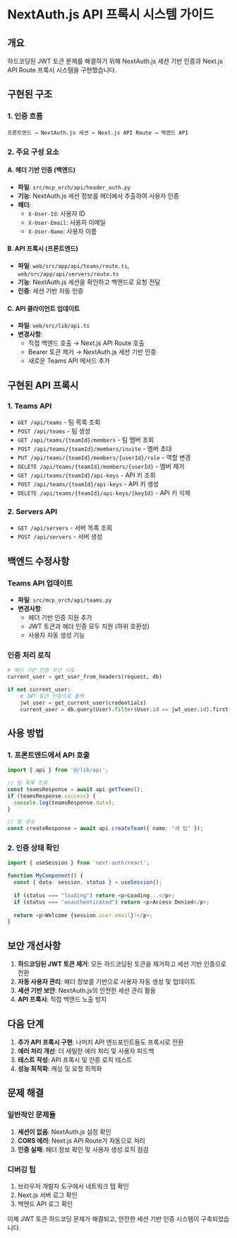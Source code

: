 # NextAuth.js API 프록시 시스템 가이드

## 개요

하드코딩된 JWT 토큰 문제를 해결하기 위해 NextAuth.js 세션 기반 인증과 Next.js API Route 프록시 시스템을 구현했습니다.

## 구현된 구조

### 1. 인증 흐름
```
프론트엔드 → NextAuth.js 세션 → Next.js API Route → 백엔드 API
```

### 2. 주요 구성 요소

#### A. 헤더 기반 인증 (백엔드)
- **파일**: `src/mcp_orch/api/header_auth.py`
- **기능**: NextAuth.js 세션 정보를 헤더에서 추출하여 사용자 인증
- **헤더**: 
  - `X-User-Id`: 사용자 ID
  - `X-User-Email`: 사용자 이메일
  - `X-User-Name`: 사용자 이름

#### B. API 프록시 (프론트엔드)
- **파일**: `web/src/app/api/teams/route.ts`, `web/src/app/api/servers/route.ts`
- **기능**: NextAuth.js 세션을 확인하고 백엔드로 요청 전달
- **인증**: 세션 기반 자동 인증

#### C. API 클라이언트 업데이트
- **파일**: `web/src/lib/api.ts`
- **변경사항**:
  - 직접 백엔드 호출 → Next.js API Route 호출
  - Bearer 토큰 제거 → NextAuth.js 세션 기반 인증
  - 새로운 Teams API 메서드 추가

## 구현된 API 프록시

### 1. Teams API
- `GET /api/teams` - 팀 목록 조회
- `POST /api/teams` - 팀 생성
- `GET /api/teams/{teamId}/members` - 팀 멤버 조회
- `POST /api/teams/{teamId}/members/invite` - 멤버 초대
- `PUT /api/teams/{teamId}/members/{userId}/role` - 역할 변경
- `DELETE /api/teams/{teamId}/members/{userId}` - 멤버 제거
- `GET /api/teams/{teamId}/api-keys` - API 키 조회
- `POST /api/teams/{teamId}/api-keys` - API 키 생성
- `DELETE /api/teams/{teamId}/api-keys/{keyId}` - API 키 삭제

### 2. Servers API
- `GET /api/servers` - 서버 목록 조회
- `POST /api/servers` - 서버 생성

## 백엔드 수정사항

### Teams API 업데이트
- **파일**: `src/mcp_orch/api/teams.py`
- **변경사항**:
  - 헤더 기반 인증 지원 추가
  - JWT 토큰과 헤더 인증 모두 지원 (하위 호환성)
  - 사용자 자동 생성 기능

### 인증 처리 로직
```python
# 헤더 기반 인증 우선 시도
current_user = get_user_from_headers(request, db)

if not current_user:
    # JWT 토큰 인증으로 폴백
    jwt_user = get_current_user(credentials)
    current_user = db.query(User).filter(User.id == jwt_user.id).first()
```

## 사용 방법

### 1. 프론트엔드에서 API 호출
```typescript
import { api } from '@/lib/api';

// 팀 목록 조회
const teamsResponse = await api.getTeams();
if (teamsResponse.success) {
  console.log(teamsResponse.data);
}

// 팀 생성
const createResponse = await api.createTeam({ name: "새 팀" });
```

### 2. 인증 상태 확인
```typescript
import { useSession } from 'next-auth/react';

function MyComponent() {
  const { data: session, status } = useSession();
  
  if (status === "loading") return <p>Loading...</p>;
  if (status === "unauthenticated") return <p>Access Denied</p>;
  
  return <p>Welcome {session.user.email}!</p>;
}
```

## 보안 개선사항

1. **하드코딩된 JWT 토큰 제거**: 모든 하드코딩된 토큰을 제거하고 세션 기반 인증으로 전환
2. **자동 사용자 관리**: 헤더 정보를 기반으로 사용자 자동 생성 및 업데이트
3. **세션 기반 보안**: NextAuth.js의 안전한 세션 관리 활용
4. **API 프록시**: 직접 백엔드 노출 방지

## 다음 단계

1. **추가 API 프록시 구현**: 나머지 API 엔드포인트들도 프록시로 전환
2. **에러 처리 개선**: 더 세밀한 에러 처리 및 사용자 피드백
3. **테스트 작성**: API 프록시 및 인증 로직 테스트
4. **성능 최적화**: 캐싱 및 요청 최적화

## 문제 해결

### 일반적인 문제들

1. **세션이 없음**: NextAuth.js 설정 확인
2. **CORS 에러**: Next.js API Route가 자동으로 처리
3. **인증 실패**: 헤더 정보 확인 및 사용자 생성 로직 점검

### 디버깅 팁

1. 브라우저 개발자 도구에서 네트워크 탭 확인
2. Next.js 서버 로그 확인
3. 백엔드 API 로그 확인

이제 JWT 토큰 하드코딩 문제가 해결되고, 안전한 세션 기반 인증 시스템이 구축되었습니다.
